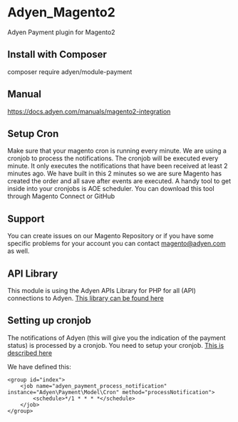 # Adyen_Magento2
Adyen Payment plugin for Magento2

## Install with Composer ##
composer require adyen/module-payment

## Manual ##
<a href="https://docs.adyen.com/manuals/magento2-integration" target="_blank">https://docs.adyen.com/manuals/magento2-integration</a>

## Setup Cron ##
Make sure that your magento cron is running every minute. We are using a cronjob to process the notifications. The cronjob will be executed every minute. It only executes the notifications that have been received at least 2 minutes ago. We have built in this 2 minutes so we are sure Magento has created the order and all save after events are executed. A handy tool to get inside into your cronjobs is AOE scheduler. You can download this tool through Magento Connect or GitHub

## Support ##
You can create issues on our Magento Repository or if you have some specific problems for your account you can contact magento@adyen.com as well.

## API Library ##
This module is using the Adyen APIs Library for PHP for all (API) connections to Adyen.
<a href="https://github.com/Adyen/adyen-php-api-library" target="_blank">This library can be found here</a>

## Setting up cronjob ##
The notifications of Adyen (this will give you the indication of the payment status) is processed by a cronjob. You need to setup your cronjob. <a href="http://devdocs.magento.com/guides/v2.0/config-guide/cli/config-cli-subcommands-cron.html" target="_blank">This is described here</a>

We have defined this:

```
<group id="index">
    <job name="adyen_payment_process_notification" instance="Adyen\Payment\Model\Cron" method="processNotification">
        <schedule>*/1 * * * *</schedule>
    </job>
</group>
```
